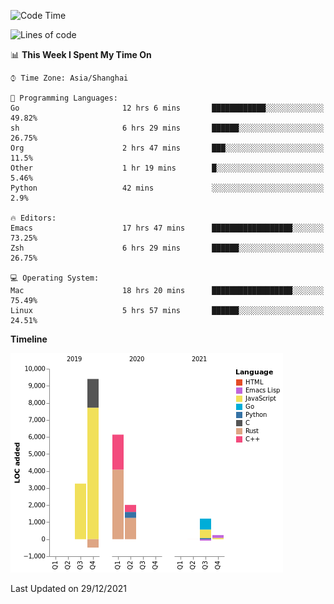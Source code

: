 <!--START_SECTION:waka-->
![Code Time](http://img.shields.io/badge/Code%20Time-536%20hrs%2043%20mins-blue)

![Lines of code](https://img.shields.io/badge/From%20Hello%20World%20I%27ve%20Written-22%20Thousand%20lines%20of%20code-blue)

📊 **This Week I Spent My Time On** 

```text
⌚︎ Time Zone: Asia/Shanghai

💬 Programming Languages: 
Go                       12 hrs 6 mins       ████████████░░░░░░░░░░░░░   49.82% 
sh                       6 hrs 29 mins       ██████░░░░░░░░░░░░░░░░░░░   26.75% 
Org                      2 hrs 47 mins       ███░░░░░░░░░░░░░░░░░░░░░░   11.5% 
Other                    1 hr 19 mins        █░░░░░░░░░░░░░░░░░░░░░░░░   5.46% 
Python                   42 mins             ░░░░░░░░░░░░░░░░░░░░░░░░░   2.9%

🔥 Editors: 
Emacs                    17 hrs 47 mins      ██████████████████░░░░░░░   73.25% 
Zsh                      6 hrs 29 mins       ██████░░░░░░░░░░░░░░░░░░░   26.75%

💻 Operating System: 
Mac                      18 hrs 20 mins      ██████████████████░░░░░░░   75.49% 
Linux                    5 hrs 57 mins       ██████░░░░░░░░░░░░░░░░░░░   24.51%

```

**Timeline**

![Chart not found](https://raw.githubusercontent.com/nasen23/nasen23/master/charts/bar_graph.png) 


 Last Updated on 29/12/2021
<!--END_SECTION:waka-->
